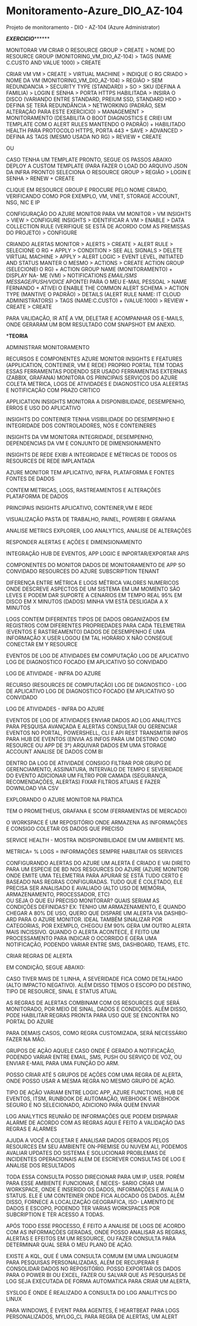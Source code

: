 # Monitoramento-Azure_DIO_AZ-104
Projeto de monitoramento - DIO - AZ-104 (Azure Administrator)


*************************************EXERCICIO*******************************************

MONITORAR VM
CRIAR O RESOURCE GROUP > CREATE > NOME DO RESOURCE GROUP (MONITORING_VM_DIO_AZ-104) > TAGS
(NAME C.CUSTO AND VALUE 1000) > CREATE

CRIAR VM
VM > CREATE > VIRTUAL MACHINE > INDIQUE O RG CRIADO > NOME DA VM (MONITORING_VM_DIO_AZ-104) > 
REGIÃO > SEM REDUNDANCIA > SECURITY TYPE (STANDARD) > SO > SKU (DEFINA A FAMILIA) > LOGIN E SENHA >
PORTA HTTPS HABILITADA > INSIRA O DISCO (VARIANDO ENTRE STANDARD, PREIUM SSD, STANDARD HDD >
DEFINA SE TERÁ REDUNDÂNCIA > NETWORKING (PADRÃO, SEM ALTERAÇÃO PARA ESTE EXERCICIO) > MANAGEMENT >
MONITORAMENTO (DESABILITA O BOOT DIAGNOSTICS E CRIEI UM TEMPLATE COM O ALERT RULES MANTENDO O
PADRÃO) + HABILITADO HEALTH PARA PROTOCOLO HTTPS, PORTA 443 + SAVE > 
ADVANCED > DEFINA AS TAGS (MESMO USADA NO RG) > REVIEW + CREATE 

OU 

CASO TENHA UM TEMPLATE PRONTO, SEGUE OS PASSOS ABAIXO
DEPLOY A CUSTOM TEMPLATE (PARA FAZER O LOAD DO ARQUIVO JSON DA INFRA PRONTO)
SELECIONA O RESOURCE GROUP > REGIÃO > LOGIN E SENHA > RENEW + CREATE
 
CLIQUE EM RESOURCE GROUP E PROCURE PELO NOME CRIADO, VERIFICANDO COMO POR EXEMPLO,
VM, VNET, STORAGE ACCOUNT, NSG, NIC E IP

CONFIGURAÇÃO DO AZURE MONITOR PARA VM
MONITOR > VM INSIGHTS > VIEW > CONFIGURE INSIGHTS > IDENTIFICAR A VM > ENABLE > DATA COLLECTION 
RULE (VERIFIQUE SE ESTÁ DE ACORDO COM AS PREMISSAS DO PROJETO) > CONFIGURE  

CRIANDO ALERTAS
MONITOR > ALERTS > CREATE > ALERT RULE > SELECIONE O RG + APPLY > CONDITION > SEE ALL SIGNALS >
DELETE VIRTUAL MACHINE > APPLY > ALERT LOGIC > EVENT LEVEL, INITIATED AND STATUS MANTER O MESMO >
ACTIONS > CREATE ACTION GROUP (SELECIONEI O RG) + ACTION GROUP NAME (MONITORAMENTO) + DISPLAY NA-
ME (VM) > NOTIFICATIONS *EMAIL/SMS MESSAGE/PUSH/VOICE* APONTEI PARA O MEU E-MAIL PESSOAL > NAME
FERNANDO + ATIVEI O ENABLE THE COMMON ALERT SCHEMA > ACTION TYPE (MANTIVE O PADRÃO) > 
DETAILS (ALERT RULE NAME: IT CLOUD ADMINISTRATORS) > TAGS (NAME:C.CUSTO) + (VALUE:1000) > 
REVIEW + CREATE > CREATE

PARA VALIDAÇÃO, IR ATÉ A VM, DELETAR E ACOMPANHAR OS E-MAILS, ONDE GERARAM UM BOM RESULTADO COM 
SNAPSHOT EM ANEXO.

*************************************TEORIA************************************

ADMINISTRAR MONITORAMENTO

RECURSOS E COMPONENTES AZURE MONITOR
INSIGHTS E FEATURES (APPLICATION, CONTEINER, VM E REDE)
PROPRIO PORTAL TEM TODAS ESSAS FERRAMENTAS
PODENDO SER USADO FERRAMENTAS EXTERNAS (ZABBIX, GRAFANA)
MONITORA OS PRINCIPAIS SERVIÇOS DO AZURE
COLETA METRICA, LOGS DE ATIVIDADES E DIAGNOSTICO
USA ALEERTAS E NOTIFICAÇÃO COM PRAZO CRITICO

APPLICATION INSIGHTS
MONITORA A DISPONIBILIDADE, DESEMPENHO, ERROS E USO DO APLICATIVO

INSIGHTS DO CONTEINER
TENHA VISIBILIDADE DO DESEMPENHO E INTEGRIDADE DOS CONTROLADORES, NÓS E CONTEINERES

INSIGHTS DA VM
MONITORA INTEGRIDADE, DESEMPENHO, DEPENDENCIAS DA VM E CONJUNTO DE DIMENSIONAMENTO

INSIGHTS DE REDE
EXIBI A INTEGRIDADE E MÉTRICAS DE TODOS OS RESOURCES DE REDE IMPLANTADA

AZURE MONITOR TEM
APLICATIVO, INFRA, PLATAFORMA E FONTES
	FONTES DE DADOS

CONTEM METRICAS, LOGS, RASTREAMENTOS E ALTERAÇÕES
	PLATAFORMA DE DADOS

PRINCIPAIS INSIGHTS
APLICATIVO, CONTEINER,VM E REDE

VISUALIZAÇÃO
PASTA DE TRABALHO, PAINEL, POWERBI E GRAFANA

ANALISE
METRICS EXPLORER, LOG ANALYTICS, ANALISE DE ALTERAÇÕES

RESPONDER
ALERTAS E AÇÕES E DIMENSIONAMENTO

INTEGRAÇÃO
HUB DE EVENTOS, APP LOGIC E INPORTAR/EXPORTAR APIS

COMPONENTES DO MONITOR
DADOS DE MONITORAMENTO DE APP
SO CONVIDADO
RESOURCES DO AZURE
SUBSCRIPTION 
TENANT

DIFERENÇA ENTRE MÉTRICA E LOGS
MÉTRICA
VALORES NUMERICOS ONDE DESCREVE ASPECTOS DE UM SISTEMA EM UM MOMENTO
SÃO LEVES E PODEM DAR SUPORTE A CENARIOS EM TEMPO REAL
95% EM DISCO EM X MINUTOS (DADOS)
MINHA VM ESTÁ DESLIGADA A X MINUTOS 


LOGS
CONTEM DIFERENTES TIPOS DE DADOS ORGANIZADOS EM REGISTROS COM DIFERENTES PROPRIEDADES PARA CADA 
TELEMETRIA (EVENTOS E RASTREAMENTO)
DADOS DE DESEMPENHO
É UMA INFORMAÇÃO
X USER LOGOU EM TAL HORÁRIO
X NÃO CONSEGUE CONECTAR EM Y RESOURCE

EVENTOS DE LOG DE ATIVIDADES EM COMPUTAÇÃO
LOG DE APLICATIVO
LOG DE DIAGNOSTICO
	FOCADO EM APLICATIVO
SO CONVIDADO

LOG DE ATIVIDADE - INFRA DO AZURE

RECURSO (RESOURCES DE COMPUTAÇÃO)
LOG DE DIAGNOSTICO - LOG DE APLICATIVO
LOG DE DIAGNOSTICO
	FOCADO EM APLICATIVO
SO CONVIDADO

LOG DE ATIVIDADES - INFRA DO AZURE

EVENTOS DE LOG DE ATIVIDADES
ENVIAR DADOS AO LOG ANALITYCS PARA PESQUISA AVANÇADA E ALERTAS
CONSULTAR OU GERENCIAR EVENTOS NO PORTAL, POWERSHELL, CLI E API REST
TRANSMITIR INFOS PARA HUB DE EVENTOS (ENVIA AS INFOS PARA UM DESTINO COMO RESOURCE OU APP DE 3°) 
ARQUIVAR DADOS EM UMA STORAGE ACCOUNT
ANALISE DE DADOS COM BI

DENTRO DA LOG DE ATIVIDADE CONSIGO
FILTRAR POR GRUPO DE GERENCIAMENTO, ASSINATURA, INTERVALO DE TEMPO E SEVERIDADE DO EVENTO
ADICIONAR UM FILTRO POR CAMADA (SEGURANÇA, RECOMENDAÇÕES, ALERTAS)
FIXAR FILTROS ATUAIS E FAZER DOWNLOAD VIA CSV

EXPLORANDO O AZURE MONITOR NA PRATICA

TEM O PROMETHEUS, GRAFANA E SCOM (FERRAMENTAS DE MERCADO)

O WORKSPACE É UM REPOSITÓRIO ONDE ARMAZENA AS INFORMAÇÕES E CONSIGO COLETAR OS DADOS QUE PRECISO
 
SERVICE HEALTH - MOSTRA INDISPONIBILIDADE EM UM AMBIENTE MS.

METRICA= %
LOGS = INFORMAÇÕES
SEMPRE HABILITAR OS SERVICES 

CONFIGURANDO ALERTAS DO AZURE
UM ALERTA É CRIADO E VAI DIRETO PARA UM ESPECIE DE BD NOS RESOURCES DO AZURE (AZURE MONITOR)
ONDE EMITE UMA TELEMETRIA PARA APURAR SE ESTÁ TUDO CERTO E BASEADO NAS REGRAS CONFIGURADAS.
TUDO QUE É COLETADO, ELE PRECISA SER ANALISADO E AVALIADO (ALTO USO DE MEMÓRIA, ARMAZENAMENTO,
PROCESSADOR, ETC)  
OU SEJA
O QUE EU PRECISO MONITORAR? QUAIS SERIAM AS CONDIÇÕES DEFINIDAS?
EX: TENHO UM ARMAZENAMENTO, E QUANDO CHEGAR A 80% DE USO, QUERO QUE DISPARE UM ALERTA VIA DASHBO-
ARD PARA O AZURE MONITOR. IDEAL TAMBÉM SINALIZAR POR CATEGORIAS, POR EXEMPLO, CHEGOU EM 90% GERA
UM OUTRO ALERTA MAIS INCISSIVO.
QUANDO O ALERTA ACONTECE, É FEITO UM PROCESSAMENTO PARA INDICAR O OCORRIDO E GERA UMA NOTIFICAÇÃO,
PODENDO VARIAR ENTRE SMS, DASHBOARD, TEAMS, ETC.

CRIAR REGRAS DE ALERTA

EM CONDIÇÃO, SEGUE ABAIXO:

CASO TIVER MAIS DE 1 LINHA, A SEVERIDADE FICA COMO DETALHADO (ALTO IMPACTO NEGATIVO). ALÉM DISSO
TEMOS O ESCOPO DO DESTINO, TIPO DE RESOURCE, SINAL E STATUS ATUAL

AS REGRAS DE ALERTAS COMBINAM COM OS RESOURCES QUE SERÁ MONITORADO, POR MEIO DE SINAL, DADOS E 
CONDIÇÕES. ALÉM DISSO, PODE HABILITAR REGRAS PRONTA PARA USO QUE SE ENCONTRA NO PORTAL DO AZURE

PARA DEMAIS CASOS, COMO REGRA CUSTOMIZADA, SERÁ NECESSÁRIO FAZER NA MÃO. 

GRUPOS DE AÇÃO
AQUELE CASO ONDE É GERADO A NOTIFICAÇÃO, PODENDO VARIAR ENTRE EMAIL, SMS, PUSH OU SERVIÇO DE VOZ,
OU ENVIAR E-MAIL PARA UMA FUNÇÃO DO ARM.

POSSO CRIAR ATÉ 5 GRUPOS DE AÇÕES COM UMA REGRA DE ALERTA, ONDE POSSO USAR A MESMA REGRA NO MESMO
GRUPO DE AÇÃO.

TIPO DE AÇÃO VARIAM ENTRE LOGIC APP, AZURE FUNCTIONS, HUB DE EVENTOS, ITSM, RUNBOOK DE AUTOMAÇÃO,
WEBHOOK E WEBHOOK SEGURO E NO SELECIONADO, ADICIONO PARA QUEM ENVIAR 

LOG ANALYTICS
REUNIÃO DE INFORMAÇÕES QUE PODEM DISPARAR ALARME DE ACORDO COM AS REGRAS
AQUI É FEITO A VALIDAÇÃO DAS REGRAS E ALARMES

AJUDA A VOCÊ A COLETAR E ANALISAR DADOS GERADOS PELOS RESOURCES EM SEU AMBIENTE ON-PREMISE OU NUVEM
ALI, PODEMOS AVALIAR UPDATES DO SISTEMA E SOLUCIONAR PROBLEMAS DE INCIDENTES OPERACIONAIS
ALEM DE ESCREVER CONSULTAS DE LOG E ANALISE DOS RESULTADOS

TODA ESSA CONSULTA POSSO DIRECIONAR PARA UM IP, USER. PORÉM PARA ESSE AMBIENTE FUNCIONAR, É NECES-
SARIO CRIAR UM WORKSPACE, ONDE É INSERIDO OS DADOS, INFORMAÇÕES E AVALIA O STATUS. 
ELE É UM CONTEINER ONDE FICA ALOCADO OS DADOS. ALÉM DISSO, FORNECE A LOCALIZAÇÃO GEOGRAFICA, ISO-
LAMENTO DE DADOS E ESCOPO, PODENDO TER VARIAS WORKSPACES POR SUBCRIPTION E TER ACESSO A TODAS.

APÓS TODO ESSE PROCESSO, É FEITO A ANALISE DE LOGS DE ACORDO COM AS INFORMAÇÕES GERADAS, ONDE 
POSSO ANALISAR AS REGRAS, ALERTAS E EFEITOS EM UM RESOURCE, OU FAZER CONSULTA PARA DETERMINAR QUAL
SERÁ O MEU PLANO DE AÇÃO.

EXISTE A KQL, QUE É UMA CONSULTA COMUM EM UMA LINGUAGEM PARA PESQUISAS PERSONALIZADAS, ALÉM 
DE RECUPERAR E CONSOLIDAR DADOS NO REPOSITÓRIO. POSSO EXPORTAR OS DADOS PARA O POWER BI OU EXCEL,
FAZER OU SALVAR QUE AS PESQUISAS DE LOG SEJA EXECUTADA DE FORMA AUTOMATICA PARA CRIAR UM ALERTA,

SYSLOG É ONDE É REALIZADO A CONSULTA DO LOG ANALITYCS DO LINUX

PARA WINDOWS, É EVENT
PARA AGENTES, É HEARTBEAT
PARA LOGS PERSONALIZADOS, MYLOG_CL
PARA REGRA DE ALERTAS, UM ALERT  




    
